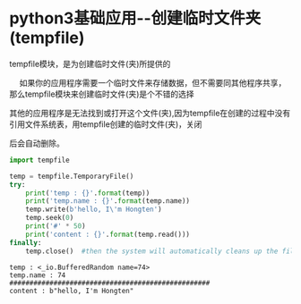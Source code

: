 
# python3基础应用--创建临时文件夹(tempfile)


tempfile模块，是为创建临时文件(夹)所提供的

　
如果你的应用程序需要一个临时文件来存储数据，但不需要同其他程序共享，那么tempfile模块来创建临时文件(夹)是个不错的选择

其他的应用程序是无法找到或打开这个文件(夹),因为tempfile在创建的过程中没有引用文件系统表，用tempfile创建的临时文件(夹)，关闭

后会自动删除。


```python
import tempfile
```


```python
temp = tempfile.TemporaryFile()
try:
    print('temp : {}'.format(temp))
    print('temp.name : {}'.format(temp.name))
    temp.write(b'hello, I\'m Hongten')
    temp.seek(0)
    print('#' * 50)
    print('content : {}'.format(temp.read()))
finally:
    temp.close()  #then the system will automatically cleans up the file 
```

    temp : <_io.BufferedRandom name=74>
    temp.name : 74
    ##################################################
    content : b"hello, I'm Hongten"



```python

```

